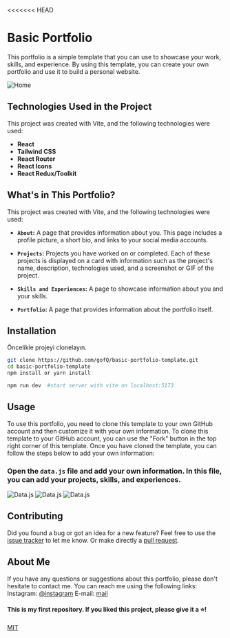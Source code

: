 <<<<<<< HEAD
#  Basic Portfolio

This portfolio is a simple template that you can use to showcase your work, skills, and experience. By using this template, you can create your own portfolio and use it to build a personal website.

![Home](https://i.ibb.co/0jZ3p6w/data.png)

## Technologies Used in the Project

This project was created with Vite, and the following technologies were used:

- **React**
- **Tailwind CSS**
- **React Router**
- **React Icons**
- **React Redux/Toolkit**

## What's in This Portfolio?

This project was created with Vite, and the following technologies were used:

- **`About`:** A page that provides information about you. This page includes a profile picture, a short bio, and links to your social media accounts.

- **`Projects`:** Projects you have worked on or completed. Each of these projects is displayed on a card with information such as the project's name, description, technologies used, and a screenshot or GIF of the project.

- **`Skills and Experiences`:** A page to showcase information about you and your skills.

- **`Portfolio`:** A page that provides information about the portfolio itself.

## Installation
Öncelikle projeyi clonelayın.
```bash
git clone https://github.com/gofQ/basic-portfolio-template.git
cd basic-portfolio-template
npm install or yarn install

npm run dev  #start server with vite on localhost:5173
``` 


## Usage

To use this portfolio, you need to clone this template to your own GitHub account and then customize it with your own information. To clone this template to your GitHub account, you can use the "Fork" button in the top right corner of this template. Once you have cloned the template, you can follow the steps below to add your own information:

### Open the `data.js` file and add your own information. In this file, you can add your projects, skills, and experiences.

![Data.js](https://i.ibb.co/0jZ3p6w/data.png)
![Data.js](https://i.ibb.co/0jZ3p6w/data.png)
![Data.js](https://i.ibb.co/0jZ3p6w/data.png)

## Contributing
Did you found a bug or got an idea for a new feature? Feel free to use the [issue tracker](https://github.com/gofQ/basic-portfolio-template/issues) to let me know. Or make directly a [pull request](https://github.com/gofQ/basic-portfolio-template/pulls).

## About Me

If you have any questions or suggestions about this portfolio, please don't hesitate to contact me. You can reach me using the following links:
Instagram: [@instagram](https://www.instagram.com/turca_imperium/)
E-mail: [mail](mailto:abdulkerimtabakoglu@gmail.com)

#### This is my first repository. If you liked this project, please give it a ⭐️!

[MIT](https://choosealicense.com/licenses/mit/)
